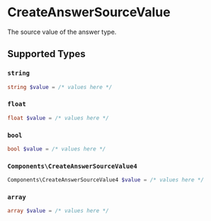 # CreateAnswerSourceValue

The source value of the answer type.


## Supported Types

### `string`

```php
string $value = /* values here */
```

### `float`

```php
float $value = /* values here */
```

### `bool`

```php
bool $value = /* values here */
```

### `Components\CreateAnswerSourceValue4`

```php
Components\CreateAnswerSourceValue4 $value = /* values here */
```

### `array`

```php
array $value = /* values here */
```

